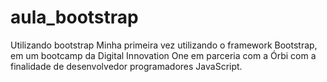 # aula_bootstrap
Utilizando bootstrap 
Minha primeira vez utilizando o framework Bootstrap, em um bootcamp da Digital Innovation One em parceria com a Órbi com a finalidade de desenvolvedor programadores JavaScript.
